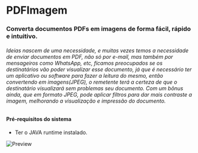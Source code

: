 # PDFImagem
### Converta documentos PDFs em imagens de forma fácil, rápido e intuitivo.

###### Ideias nascem de uma necessidade, e muitas vezes temos a necessidade de enviar documentos em PDF, não só por e-mail, mas também por mensageiros como WhatsApp, etc, ficamos preocupados se os destinatários vão poder visualizar esse documento, já que é necessário ter um aplicativo ou software para fazer a leitura do mesmo, então convertendo em imagens(JPEG), o remetente terá a certeza de que o destinatário visualizará sem problemas seu documento. Com um bônus ainda, que em formato JPEG, pode aplicar filtros para dar mais contraste a imagem, melhorando a visualização e impressão do documento.

#### Pré-requisitos do sistema

* Ter o JAVA runtime instalado.

![Preview](https://user-images.githubusercontent.com/9409514/93917300-31b4e000-fce1-11ea-8103-358036a7accc.gif)

